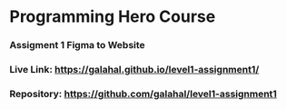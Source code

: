 # Programming Hero Course
### Assigment 1 Figma to Website

### Live Link: https://galahal.github.io/level1-assignment1/
### Repository: https://github.com/galahal/level1-assignment1
